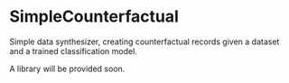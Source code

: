 # SimpleCounterfactual
Simple data synthesizer, creating counterfactual records given a dataset and a trained classification model.

A library will be provided soon.
